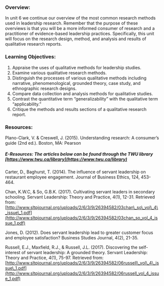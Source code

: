 ### Overview:

In unit 6 we continue our overview of the most common research methods used in leadership research.  Remember that the purpose of these overviews is that you will be a more informed consumer of research and a practitioner of evidence-based leadership practices.  Specifically, this unit will focus on the research design, method, and analysis and results of qualitative research reports.

### Learning Objectives:

1. Appraise the uses of qualitative methods for leadership studies.  
2. Examine various qualitative research methods.  
3. Distinguish the processes of various qualitative methods including narrative, phenomenological, grounded theory, case study, and ethnographic research designs.  
4. Compare data collection and analysis methods for qualitative studies.  
5. Contrast the quantitative term “generalizability” with the qualitative term “applicability.”  
6. Critique the methods and results sections of a qualitative research report.

### Resources:

Plano-Clark, V. & Creswell, J. \(2015\). Understanding research: A consumer’s guide \(2nd ed.\). Boston, MA: Pearson

##### E-Resources: The articles below can be found through the TWU library [https://www.twu.ca/library](https://www.twu.ca/library)

Carter, D., Baghurst, T. \(2014\). The influence of servant leadership on restaurant employee engagement. Journal of Business Ethics, 124, 453-464. 

Chan, K.W.C, & So, G.B.K. \(2017\). Cultivating servant leaders in secondary schooling. Servant Leadership: Theory and Practice, 4\(1\), 12-31.  Retrieved from: [http://www.sltpjournal.org/uploads/2/6/3/9/26394582/03chan\_so\_vol\_4\_issue\_1.pdf](http://www.sltpjournal.org/uploads/2/6/3/9/26394582/03chan_so_vol_4_issue_1.pdf)

Jones, D. \(2012\). Does servant leadership lead to greater customer focus and employee satisfaction? Business Studies Journal, 4\(2\), 21-35.

Russell, E.J., Maxfield, R.J., & Russell, J.L. \(2017\). Discovering the self-interest of servant leadership: A grounded theory. Servant Leadership: Theory and Practice, 4\(1\), 75-97.  Retrieved from: [http://www.sltpjournal.org/uploads/2/6/3/9/26394582/06russell\_vol\_4\_issue\_1.pdf](http://www.sltpjournal.org/uploads/2/6/3/9/26394582/06russell_vol_4_issue_1.pdf)

